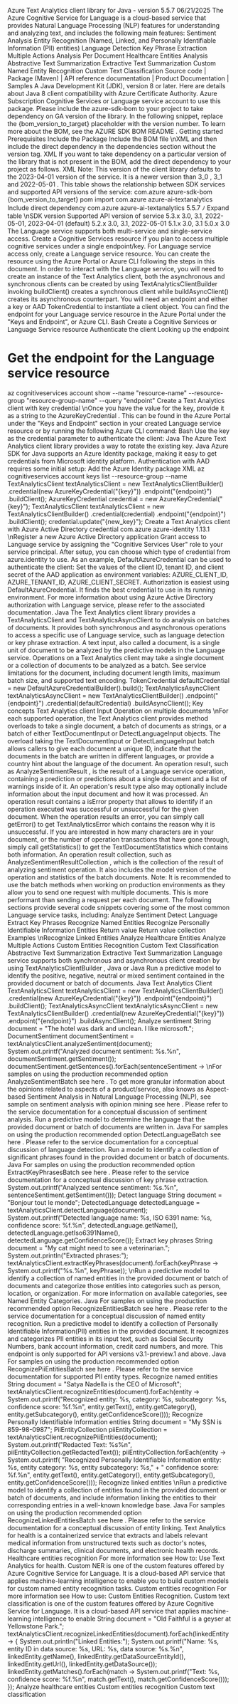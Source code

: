 Azure Text Analytics client library for Java -
version 5.5.7
06/21/2025
The Azure Cognitive Service for Language is a cloud-based service that provides Natural
Language Processing (NLP) features for understanding and analyzing text, and includes the
following main features:
Sentiment Analysis
Entity Recognition (Named, Linked, and Personally Identifiable Information (PII) entities)
Language Detection
Key Phrase Extraction
Multiple Actions Analysis Per Document
Healthcare Entities Analysis
Abstractive Text Summarization
Extractive Text Summarization
Custom Named Entity Recognition
Custom Text Classification
Source code
 | Package (Maven)
 | API reference documentation
 | Product Documentation
| Samples
A Java Development Kit (JDK), version 8 or later.
Here are details about Java 8 client compatibility with Azure Certificate Authority.
Azure Subscription
Cognitive Services or Language service account to use this package.
Please include the azure-sdk-bom to your project to take dependency on GA version of the
library. In the following snippet, replace the {bom_version_to_target} placeholder with the
version number. To learn more about the BOM, see the AZURE SDK BOM README
.
Getting started
Prerequisites
Include the Package
Include the BOM file
\nXML
and then include the direct dependency in the dependencies section without the version tag.
XML
If you want to take dependency on a particular version of the library that is not present in the
BOM, add the direct dependency to your project as follows.
XML
Note: This version of the client library defaults to the 2023-04-01  version of the service. It is a
newer version than 3_0 , 3_1  and 2022-05-01 .
This table shows the relationship between SDK services and supported API versions of the
service:
<dependencyManagement>
    <dependencies>
        <dependency>
            <groupId>com.azure</groupId>
            <artifactId>azure-sdk-bom</artifactId>
            <version>{bom_version_to_target}</version>
            <type>pom</type>
            <scope>import</scope>
        </dependency>
    </dependencies>
</dependencyManagement>
<dependencies>
  <dependency>
    <groupId>com.azure</groupId>
    <artifactId>azure-ai-textanalytics</artifactId>
  </dependency>
</dependencies>
Include direct dependency
<dependency>
    <groupId>com.azure</groupId>
    <artifactId>azure-ai-textanalytics</artifactId>
    <version>5.5.7</version>
</dependency>
ﾉ
Expand table
\nSDK version
Supported API version of service
5.3.x
3.0, 3.1, 2022-05-01, 2023-04-01 (default)
5.2.x
3.0, 3.1, 2022-05-01
5.1.x
3.0, 3.1
5.0.x
3.0
The Language service supports both multi-service and single-service access. Create a Cognitive
Services resource if you plan to access multiple cognitive services under a single endpoint/key.
For Language service access only, create a Language service resource.
You can create the resource using the Azure Portal or Azure CLI following the steps in this
document.
In order to interact with the Language service, you will need to create an instance of the Text
Analytics client, both the asynchronous and synchronous clients can be created by using
TextAnalyticsClientBuilder  invoking buildClient()  creates a synchronous client while
buildAsyncClient()  creates its asynchronous counterpart.
You will need an endpoint and either a key or AAD TokenCredential to instantiate a client
object.
You can find the endpoint for your Language service resource in the Azure Portal
 under the
"Keys and Endpoint", or Azure CLI.
Bash
Create a Cognitive Services or Language Service resource
Authenticate the client
Looking up the endpoint
# Get the endpoint for the Language service resource
az cognitiveservices account show --name "resource-name" --resource-group 
"resource-group-name" --query "endpoint"
Create a Text Analytics client with key credential
\nOnce you have the value for the key, provide it as a string to the AzureKeyCredential
. This
can be found in the Azure Portal
 under the "Keys and Endpoint" section in your created
Language service resource or by running the following Azure CLI command:
Bash
Use the key as the credential parameter to authenticate the client:
Java
The Azure Text Analytics client library provides a way to rotate the existing key.
Java
Azure SDK for Java supports an Azure Identity package, making it easy to get credentials from
Microsoft identity platform.
Authentication with AAD requires some initial setup:
Add the Azure Identity package
XML
az cognitiveservices account keys list --resource-group <your-resource-group-name> 
--name <your-resource-name>
TextAnalyticsClient textAnalyticsClient = new TextAnalyticsClientBuilder()
    .credential(new AzureKeyCredential("{key}"))
    .endpoint("{endpoint}")
    .buildClient();
AzureKeyCredential credential = new AzureKeyCredential("{key}");
TextAnalyticsClient textAnalyticsClient = new TextAnalyticsClientBuilder()
    .credential(credential)
    .endpoint("{endpoint}")
    .buildClient();
credential.update("{new_key}");
Create a Text Analytics client with Azure Active Directory credential
<dependency>
    <groupId>com.azure</groupId>
    <artifactId>azure-identity</artifactId>
    <version>1.13.1</version>
</dependency>
\nRegister a new Azure Active Directory application
Grant access to Language service by assigning the "Cognitive Services User"  role to
your service principal.
After setup, you can choose which type of credential
 from azure.identity to use. As an
example, DefaultAzureCredential can be used to authenticate the client: Set the values of the
client ID, tenant ID, and client secret of the AAD application as environment variables:
AZURE_CLIENT_ID, AZURE_TENANT_ID, AZURE_CLIENT_SECRET.
Authorization is easiest using DefaultAzureCredential. It finds the best credential to use in its
running environment. For more information about using Azure Active Directory authorization
with Language service, please refer to the associated documentation.
Java
The Text Analytics client library provides a TextAnalyticsClient
 and TextAnalyticsAsyncClient
to do analysis on batches of documents. It provides both synchronous and asynchronous
operations to access a specific use of Language service, such as language detection or key
phrase extraction.
A text input, also called a document, is a single unit of document to be analyzed by the
predictive models in the Language service. Operations on a Text Analytics client may take a
single document or a collection of documents to be analyzed as a batch. See service limitations
for the document, including document length limits, maximum batch size, and supported text
encoding.
TokenCredential defaultCredential = new DefaultAzureCredentialBuilder().build();
TextAnalyticsAsyncClient textAnalyticsAsyncClient = new 
TextAnalyticsClientBuilder()
    .endpoint("{endpoint}")
    .credential(defaultCredential)
    .buildAsyncClient();
Key concepts
Text Analytics client
Input
Operation on multiple documents
\nFor each supported operation, the Text Analytics client provides method overloads to take a
single document, a batch of documents as strings, or a batch of either TextDocumentInput  or
DetectLanguageInput  objects. The overload taking the TextDocumentInput  or
DetectLanguageInput  batch allows callers to give each document a unique ID, indicate that the
documents in the batch are written in different languages, or provide a country hint about the
language of the document.
An operation result, such as AnalyzeSentimentResult , is the result of a Language service
operation, containing a prediction or predictions about a single document and a list of
warnings inside of it. An operation's result type also may optionally include information about
the input document and how it was processed. An operation result contains a isError
property that allows to identify if an operation executed was successful or unsuccessful for the
given document. When the operation results an error, you can simply call getError()  to get
TextAnalyticsError  which contains the reason why it is unsuccessful. If you are interested in
how many characters are in your document, or the number of operation transactions that have
gone through, simply call getStatistics()  to get the TextDocumentStatistics  which contains
both information.
An operation result collection, such as AnalyzeSentimentResultCollection , which is the
collection of the result of analyzing sentiment operation. It also includes the model version of
the operation and statistics of the batch documents.
Note: It is recommended to use the batch methods when working on production environments
as they allow you to send one request with multiple documents. This is more performant than
sending a request per each document.
The following sections provide several code snippets covering some of the most common
Language service tasks, including:
Analyze Sentiment
Detect Language
Extract Key Phrases
Recognize Named Entities
Recognize Personally Identifiable Information Entities
Return value
Return value collection
Examples
\nRecognize Linked Entities
Analyze Healthcare Entities
Analyze Multiple Actions
Custom Entities Recognition
Custom Text Classification
Abstractive Text Summarization
Extractive Text Summarization
Language service supports both synchronous and asynchronous client creation by using
TextAnalyticsClientBuilder ,
Java
or
Java
Run a predictive model to identify the positive, negative, neutral or mixed sentiment contained
in the provided document or batch of documents.
Java
Text Analytics Client
TextAnalyticsClient textAnalyticsClient = new TextAnalyticsClientBuilder()
    .credential(new AzureKeyCredential("{key}"))
    .endpoint("{endpoint}")
    .buildClient();
TextAnalyticsAsyncClient textAnalyticsAsyncClient = new 
TextAnalyticsClientBuilder()
    .credential(new AzureKeyCredential("{key}"))
    .endpoint("{endpoint}")
    .buildAsyncClient();
Analyze sentiment
String document = "The hotel was dark and unclean. I like microsoft.";
DocumentSentiment documentSentiment = 
textAnalyticsClient.analyzeSentiment(document);
System.out.printf("Analyzed document sentiment: %s.%n", 
documentSentiment.getSentiment());
documentSentiment.getSentences().forEach(sentenceSentiment ->
\nFor samples on using the production recommended option AnalyzeSentimentBatch  see here
.
To get more granular information about the opinions related to aspects of a product/service,
also knows as Aspect-based Sentiment Analysis in Natural Language Processing (NLP), see
sample on sentiment analysis with opinion mining see here
.
Please refer to the service documentation for a conceptual discussion of sentiment analysis.
Run a predictive model to determine the language that the provided document or batch of
documents are written in.
Java
For samples on using the production recommended option DetectLanguageBatch  see here
.
Please refer to the service documentation for a conceptual discussion of language detection.
Run a model to identify a collection of significant phrases found in the provided document or
batch of documents.
Java
For samples on using the production recommended option ExtractKeyPhrasesBatch  see
here
. Please refer to the service documentation for a conceptual discussion of key phrase
extraction.
    System.out.printf("Analyzed sentence sentiment: %s.%n", 
sentenceSentiment.getSentiment()));
Detect language
String document = "Bonjour tout le monde";
DetectedLanguage detectedLanguage = textAnalyticsClient.detectLanguage(document);
System.out.printf("Detected language name: %s, ISO 6391 name: %s, confidence 
score: %f.%n",
    detectedLanguage.getName(), detectedLanguage.getIso6391Name(), 
detectedLanguage.getConfidenceScore());
Extract key phrases
String document = "My cat might need to see a veterinarian.";
System.out.println("Extracted phrases:");
textAnalyticsClient.extractKeyPhrases(document).forEach(keyPhrase -> 
System.out.printf("%s.%n", keyPhrase));
\nRun a predictive model to identify a collection of named entities in the provided document or
batch of documents and categorize those entities into categories such as person, location, or
organization. For more information on available categories, see Named Entity Categories.
Java
For samples on using the production recommended option RecognizeEntitiesBatch  see
here
. Please refer to the service documentation for a conceptual discussion of named entity
recognition.
Run a predictive model to identify a collection of Personally Identifiable Information(PII)
entities in the provided document. It recognizes and categorizes PII entities in its input text,
such as Social Security Numbers, bank account information, credit card numbers, and more.
This endpoint is only supported for API versions v3.1-preview.1 and above.
Java
For samples on using the production recommended option RecognizePiiEntitiesBatch  see
here
. Please refer to the service documentation for supported PII entity types.
Recognize named entities
String document = "Satya Nadella is the CEO of Microsoft";
textAnalyticsClient.recognizeEntities(document).forEach(entity ->
    System.out.printf("Recognized entity: %s, category: %s, subcategory: %s, 
confidence score: %f.%n",
        entity.getText(), entity.getCategory(), entity.getSubcategory(), 
entity.getConfidenceScore()));
Recognize Personally Identifiable Information entities
String document = "My SSN is 859-98-0987";
PiiEntityCollection piiEntityCollection = 
textAnalyticsClient.recognizePiiEntities(document);
System.out.printf("Redacted Text: %s%n", piiEntityCollection.getRedactedText());
piiEntityCollection.forEach(entity -> System.out.printf(
    "Recognized Personally Identifiable Information entity: %s, entity category: 
%s, entity subcategory: %s,"
        + " confidence score: %f.%n",
    entity.getText(), entity.getCategory(), entity.getSubcategory(), 
entity.getConfidenceScore()));
Recognize linked entities
\nRun a predictive model to identify a collection of entities found in the provided document or
batch of documents, and include information linking the entities to their corresponding entries
in a well-known knowledge base.
Java
For samples on using the production recommended option RecognizeLinkedEntitiesBatch  see
here
. Please refer to the service documentation for a conceptual discussion of entity linking.
Text Analytics for health is a containerized service that extracts and labels relevant medical
information from unstructured texts such as doctor's notes, discharge summaries, clinical
documents, and electronic health records.
Healthcare entities recognition
For more information see How to: Use Text Analytics for health.
Custom NER is one of the custom features offered by Azure Cognitive Service for Language. It
is a cloud-based API service that applies machine-learning intelligence to enable you to build
custom models for custom named entity recognition tasks.
Custom entities recognition
For more information see How to use: Custom Entities Recognition.
Custom text classification is one of the custom features offered by Azure Cognitive Service for
Language. It is a cloud-based API service that applies machine-learning intelligence to enable
String document = "Old Faithful is a geyser at Yellowstone Park.";
textAnalyticsClient.recognizeLinkedEntities(document).forEach(linkedEntity -> {
    System.out.println("Linked Entities:");
    System.out.printf("Name: %s, entity ID in data source: %s, URL: %s, data 
source: %s.%n",
        linkedEntity.getName(), linkedEntity.getDataSourceEntityId(), 
linkedEntity.getUrl(), linkedEntity.getDataSource());
    linkedEntity.getMatches().forEach(match ->
        System.out.printf("Text: %s, confidence score: %f.%n", match.getText(), 
match.getConfidenceScore()));
});
Analyze healthcare entities
Custom entities recognition
Custom text classification